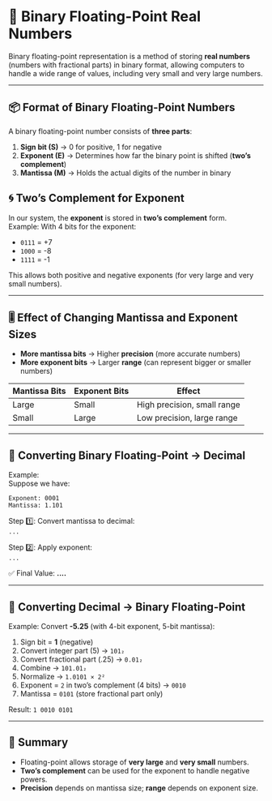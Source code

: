 # 🧮 Binary Floating-Point Real Numbers

Binary floating-point representation is a method of storing **real numbers** (numbers with fractional parts) in binary format, allowing computers to handle a wide range of values, including very small and very large numbers.

---

## 📦 Format of Binary Floating-Point Numbers

A binary floating-point number consists of **three parts**:

1. **Sign bit (S)** → 0 for positive, 1 for negative  
2. **Exponent (E)** → Determines how far the binary point is shifted (**two’s complement**)  
3. **Mantissa (M)** → Holds the actual digits of the number in binary


## 🌀 Two’s Complement for Exponent

In our system, the **exponent** is stored in **two’s complement** form.  
Example: With 4 bits for the exponent:
- `0111` = +7  
- `1000` = -8  
- `1111` = -1  

This allows both positive and negative exponents (for very large and very small numbers).

---

## 🎚 Effect of Changing Mantissa and Exponent Sizes

- **More mantissa bits** → Higher **precision** (more accurate numbers)
- **More exponent bits** → Larger **range** (can represent bigger or smaller numbers)

| Mantissa Bits | Exponent Bits | Effect |
|---------------|--------------|--------|
| Large         | Small        | High precision, small range |
| Small         | Large        | Low precision, large range  |

---

## 🔄 Converting Binary Floating-Point → Decimal

Example:  
Suppose we have:
```
Exponent: 0001  
Mantissa: 1.101
```
Step 1️⃣: Convert mantissa to decimal:  
`...`  

Step 2️⃣: Apply exponent:  
`...`  

✅ Final Value: **....**

---

## 🔄 Converting Decimal → Binary Floating-Point

Example: Convert **-5.25** (with 4-bit exponent, 5-bit mantissa):  
1. Sign bit = **1** (negative)  
2. Convert integer part (5) → `101₂`  
3. Convert fractional part (.25) → `0.01₂`  
4. Combine → `101.01₂`  
5. Normalize → `1.0101 × 2²`  
6. Exponent = `2` in two’s complement (4 bits) → `0010`  
7. Mantissa = `0101` (store fractional part only)  

Result: `1 0010 0101`

---

## 🧠 Summary
- Floating-point allows storage of **very large** and **very small** numbers.
- **Two’s complement** can be used for the exponent to handle negative powers.
- **Precision** depends on mantissa size; **range** depends on exponent size.

